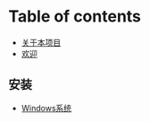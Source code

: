 # Table of contents

* [关于本项目](README.md)
* [欢迎](welcome.md)

## 安装

* [Windows系统](an-zhuang/windows.md)

